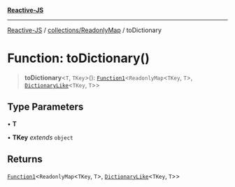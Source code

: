 [**Reactive-JS**](../../../README.md)

***

[Reactive-JS](../../../README.md) / [collections/ReadonlyMap](../README.md) / toDictionary

# Function: toDictionary()

> **toDictionary**\<`T`, `TKey`\>(): [`Function1`](../../../functions/type-aliases/Function1.md)\<`ReadonlyMap`\<`TKey`, `T`\>, [`DictionaryLike`](../../interfaces/DictionaryLike.md)\<`TKey`, `T`\>\>

## Type Parameters

• **T**

• **TKey** *extends* `object`

## Returns

[`Function1`](../../../functions/type-aliases/Function1.md)\<`ReadonlyMap`\<`TKey`, `T`\>, [`DictionaryLike`](../../interfaces/DictionaryLike.md)\<`TKey`, `T`\>\>
